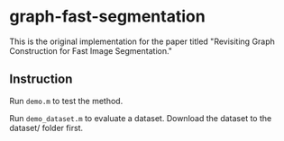 # graph-fast-segmentation
This is the original implementation for the paper titled "Revisiting Graph Construction for Fast Image Segmentation."

## Instruction

Run ``` demo.m ``` to test the method.

Run ``` demo_dataset.m ``` to evaluate a dataset. Download the dataset to the dataset/ folder first.

